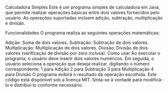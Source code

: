Calculadora Simples
Este é um programa simples de calculadora em Java, que permite realizar operações básicas entre dois valores fornecidos pelo usuário. As operações suportadas incluem adição, subtração, multiplicação e divisão.

Funcionalidades
O programa realiza as seguintes operações matemáticas:

Adição: Soma de dois valores.
Subtração: Subtração de dois valores.
Multiplicação: Multiplicação de dois valores.
Divisão: Divisão de dois valores (verificação de divisão por zero inclusa).
Como usar
Ao executar o programa, o usuário deve inserir dois valores numéricos.
Em seguida, o usuário seleciona a operação que deseja realizar, digitando o número correspondente:
1 para Adição
2 para Subtração
3 para Multiplicação
4 para Divisão
O programa exibirá o resultado da operação escolhida.
Este código está disponível sob a licença MIT. Sinta-se à vontade para modificá-lo e distribuí-lo conforme necessário.

